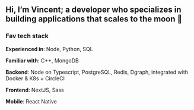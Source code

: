 <h2>Hi, I’m Vincent; a developer who specializes in building applications that scales to the moon 🚀</h2>

<h3>Fav tech stack</h3>

**Experienced in**: Node, Python, SQL

**Familiar with**: C++, MongoDB

**Backend**: Node on Typescript, PostgreSQL, Redis, Dgraph, integrated with Docker & K8s + CircleCI

**Frontend**: NextJS, Sass

**Mobile**: React Native
